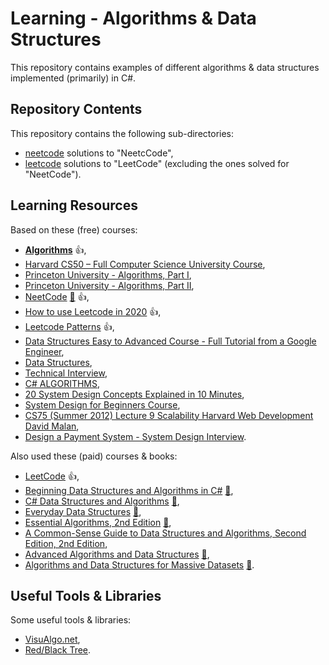 # Learning - Algorithms & Data Structures

This repository contains examples of different algorithms & data structures implemented (primarily) in C#. 

## Repository Contents

This repository contains the following sub-directories:

- [neetcode](https://github.com/sswietoniowski/learning-csharp-algorithms-and-data-structures/tree/master/neetcode) solutions to "NeetcCode",
- [leetcode](https://github.com/sswietoniowski/learning-csharp-algorithms-and-data-structures/tree/master/leetcode) solutions to "LeetCode" (excluding the ones solved for "NeetCode").

## Learning Resources

Based on these (free) courses:

- **[Algorithms](https://youtube.com/playlist?list=PLDN4rrl48XKpZkf03iYFl-O29szjTrs_O)** :+1:,
- [Harvard CS50 – Full Computer Science University Course](https://youtu.be/8mAITcNt710),
- [Princeton University - Algorithms, Part I](https://www.coursera.org/learn/algorithms-part1?irclickid=x5l0X4xG%3AxyPU-e1nL0Kt3wLUkFwdO2dFTn3Xk0&irgwc=1&utm_medium=partners&utm_source=impact&utm_campaign=3552395&utm_content=b2c),
- [Princeton University - Algorithms, Part II](https://www.coursera.org/learn/algorithms-part2?irclickid=x5l0X4xG%3AxyPU-e1nL0Kt3wLUkFwdO25FTn3Xk0&irgwc=1&utm_medium=partners&utm_source=impact&utm_campaign=3552395&utm_content=b2c),
- [NeetCode](https://neetcode.io/) [:file_folder:](https://github.com/neetcode-gh/leetcode) :+1:,
- [How to use Leetcode in 2020](https://youtu.be/6jf6SK9qWBc) :+1:,
- [Leetcode Patterns](https://seanprashad.com/leetcode-patterns/) :+1:,
- [Data Structures Easy to Advanced Course - Full Tutorial from a Google Engineer](https://youtu.be/RBSGKlAvoiM),
- [Data Structures](https://youtube.com/playlist?list=PLI1t_8YX-Apv-UiRlnZwqqrRT8D1RhriX),
- [Technical Interview](https://github.com/alibaba-aero/technical-interview),
- [C# ALGORITHMS](https://github.com/aalhour/C-Sharp-Algorithms),
- [20 System Design Concepts Explained in 10 Minutes](https://youtu.be/i53Gi_K3o7I),
- [System Design for Beginners Course](https://youtu.be/m8Icp_Cid5o),
- [CS75 (Summer 2012) Lecture 9 Scalability Harvard Web Development David Malan](https://youtu.be/i53Gi_K3o7I),
- [Design a Payment System - System Design Interview](https://youtu.be/olfaBgJrUBI).

Also used these (paid) courses & books:

- [LeetCode](https://leetcode.com/) :+1:,
- [Beginning Data Structures and Algorithms in C#](https://learning.oreilly.com/videos/beginning-data-structures/9781789610352/) [:file_folder:](https://github.com/PacktPublishing/Beginning-Data-Structures-and-Algorithms-in-C-Sharp),
- [C# Data Structures and Algorithms](https://learning.oreilly.com/library/view/c-data-structures/9781788833738/) [:file_folder:](https://github.com/PacktPublishing/C-Sharp-Data-Structures-and-Algorithms),
- [Everyday Data Structures](https://learning.oreilly.com/library/view/everyday-data-structures/9781787121041/) [:file_folder:](https://github.com/packtpublishing/everyday-data-structures),
- [Essential Algorithms, 2nd Edition](https://learning.oreilly.com/library/view/essential-algorithms-2nd/9781119575993/) [:file_folder:](https://www.wiley.com/en-ie/Essential+Algorithms:+A+Practical+Approach+to+Computer+Algorithms+Using+Python+and+C%23,+2nd+Edition-p-9781119575993#downloads-section),
- [A Common-Sense Guide to Data Structures and Algorithms, Second Edition, 2nd Edition](https://learning.oreilly.com/library/view/a-common-sense-guide/9781680508048/),
- [Advanced Algorithms and Data Structures](https://learning.oreilly.com/library/view/advanced-algorithms-and/9781617295485/) [:file_folder:](https://www.manning.com/downloads/2097),
- [Algorithms and Data Structures for Massive Datasets](https://learning.oreilly.com/library/view/algorithms-and-data/9781617298035/) [:file_folder:](https://www.manning.com/downloads/2489).

## Useful Tools & Libraries

Some useful tools & libraries:

- [VisuAlgo.net](https://visualgo.net/en),
- [Red/Black Tree](https://www.cs.usfca.edu/~galles/visualization/RedBlack.html).
